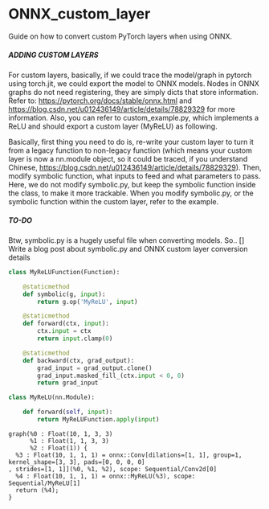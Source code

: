 # ONNX_custom_layer
Guide on how to convert custom PyTorch layers when using ONNX.

##### _ADDING CUSTOM LAYERS_
For custom layers, basically, if we could trace the model/graph in pytorch using torch.jit, we could export the model to ONNX models.
Nodes in ONNX graphs do not need registering, they are simply dicts that store information. Refer to: https://pytorch.org/docs/stable/onnx.html and https://blog.csdn.net/u012436149/article/details/78829329 
for more information. Also, you can refer to custom_example.py, which implements a ReLU and should export a custom layer (MyReLU) as following.

Basically, first thing you need to do is, re-write your custom layer to turn it from a legacy function to non-legacy function (which
means your custom layer is now a nn.module object, so it could be traced, if you understand Chinese, https://blog.csdn.net/u012436149/article/details/78829329). Then, modify symbolic function, what inputs to feed and what parameters to pass. Here, we do not modify symbolic.py, but keep the symbolic function inside the class, to make it more trackable. When you modify symbolic.py, or the symbolic function within the custom layer, refer to the example.

##### TO-DO
Btw, symbolic.py is a hugely useful file when converting models. So..
[] Write a blog post about symbolic.py and ONNX custom layer conversion details

```python
class MyReLUFunction(Function):

    @staticmethod
    def symbolic(g, input):
        return g.op('MyReLU', input)

    @staticmethod
    def forward(ctx, input):
        ctx.input = ctx
        return input.clamp(0)

    @staticmethod
    def backward(ctx, grad_output):
        grad_input = grad_output.clone()
        grad_input.masked_fill_(ctx.input < 0, 0)
        return grad_input

class MyReLU(nn.Module):

    def forward(self, input):
        return MyReLUFunction.apply(input)
```

```shell
graph(%0 : Float(10, 1, 3, 3)                                                                           
      %1 : Float(1, 1, 3, 3)                                                                            
      %2 : Float(1)) {                                                                                  
  %3 : Float(10, 1, 1, 1) = onnx::Conv[dilations=[1, 1], group=1, kernel_shape=[3, 3], pads=[0, 0, 0, 0]
, strides=[1, 1]](%0, %1, %2), scope: Sequential/Conv2d[0]                                              
  %4 : Float(10, 1, 1, 1) = onnx::MyReLU(%3), scope: Sequential/MyReLU[1]                               
  return (%4);                                                                                          
}            
```

